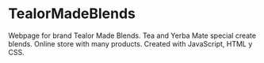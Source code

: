 # TealorMadeBlends
Webpage for brand Tealor Made Blends. Tea and Yerba Mate special create blends. Online store with many products. Created with JavaScript, HTML y CSS.
